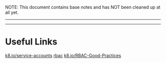 NOTE: This document contains base notes and has NOT been cleaned up at all yet.

---

---
# Useful Links
[k8.io/service-accounts](https://kubernetes.io/docs/concepts/security/service-accounts/)
[rbac](https://kubernetes.io/docs/reference/access-authn-authz/rbac/)
[k8.io/RBAC-Good-Practices](https://kubernetes.io/docs/concepts/security/rbac-good-practices/)